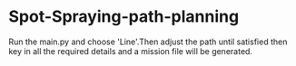 # Spot-Spraying-path-planning

Run the main.py and choose 'Line'.Then adjust the path until satisfied then key in all the required details and a mission file will be generated.
